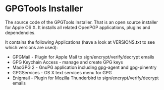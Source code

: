 # GPGTools Installer

The source code of the GPGTools Installer. That is an open source installer for Apple OS X. It installs all related OpenPGP applications, plugins and dependencies.

It contains the following Applications (have a look at VERSIONS.txt to see which versions are used):

* GPGMail - Plugin for Apple Mail to sign/encrypt/verify/decrypt emails
* GPG Keychain Access - manage and create GPG keys
* MacGPG 2 - GnuPG application including gpg-agent and gpg-pinentry
* GPGServices - OS X text services menu for GPG
* Enigmail - Plugin for Mozilla Thunderbird to sign/encrypt/verify/decrypt emails
